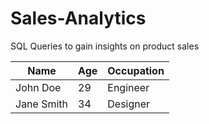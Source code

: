 # Sales-Analytics
SQL Queries to gain insights on product sales

| Name       | Age        | Occupation |
|------------|------------|------------|
| John Doe   | 29         | Engineer   |
| Jane Smith | 34         | Designer   |
